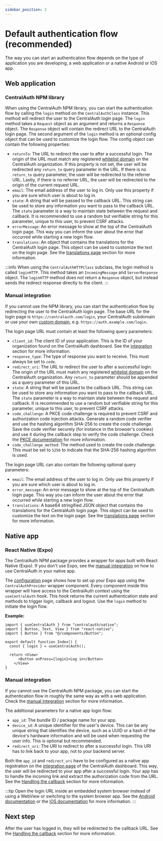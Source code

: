```yaml
---
sidebar_position: 2
---
```


# Default authentication flow (recommended)

The way you can start an authentication flow depends on the type of application you are developing, a web application or a native Android or iOS app.

## Web application

### CentralAuth NPM library

When using the CentralAuth NPM library, you can start the authentication flow by calling the `login` method on the `CentralAuthClass` instance. This method will redirect the user to the CentralAuth login page. The `login` method takes a `Request` object as an argument and returns a `Response` object. The `Response` object will contain the redirect URL to the CentralAuth login page. The second argument of the `login` method is an optional config object that can be used to customize the login flow. The config object can contain the following properties:

- `returnTo`: The URL to redirect the user to after a successful login. The origin of the URL must match any registered [whitelist domain](/admin/dashboard/organization/settings#whitelist-domains) on the CentralAuth organization. If this property is not set, the user will be redirected any `return_to` query parameter in the URL. If there is no `return_to` query parameter, the user will be redirected to the referrer URL. Lastly, if there is no referrer URL, the user will be redirected to the origin of the current request URL.
- `email`: The email address of the user to log in. Only use this property if you are sure which user is about to log in.
- `state`: A string that will be passed to the callback URL. This string can be used to store any information you want to pass to the callback URL. The `state` parameter is a way to maintain state between the request and callback. It is recommended to use a random but verifiable string for this parameter, unique to this user, to prevent CSRF attacks.
- `errorMessage`: An error message to show at the top of the CentralAuth login page. This way you can inform the user about the error that occurred while starting a new login flow.
- `translations`: An object that contains the translations for the CentralAuth login page. This object can be used to customize the text on the login page. See the [translations page](/developer/translations) section for more information.

:::info
When using the `CentralAuthHTTPClass` subclass, the login method is called `loginHTTP`. This method takes an `IncomingMessage` and `ServerResponse` object. The `loginHTTP` method does not return a `Response` object, but instead sends the redirect response directly to the client.
:::

### Manual integration

If you cannot use the NPM library, you can start the authentication flow by redirecting the user to the CentralAuth login page. The base URL for the login page is `https://centralauth.com/login`, your CentralAuth subdomain or use your own [custom domain](/admin/dashboard/organization/settings#custom-domains), e.g. `https://auth.example.com/login`.

The login page URL must contain at least the following query parameters:
- `client_id`: The client ID of your application. This is the ID of your organization found on the CentralAuth dashboard. See the [integration](/admin/dashboard/organization/integration) section for more information.
- `response_type`: The type of response you want to receive. This must always be set to `code`.
- `redirect_uri`: The URL to redirect the user to after a successful login. The origin of the URL must match any registered [whitelist domain](/admin/dashboard/organization/settings#whitelist-domains) on the CentralAuth organization. Any `return_to` parameter should be appended as a query parameter of this URL.
- `state`: A string that will be passed to the callback URL. This string can be used to store any information you want to pass to the callback URL. The `state` parameter is a way to maintain state between the request and callback. It is recommended to use a random but verifiable string for this parameter, unique to this user, to prevent CSRF attacks.
- `code_challenge`: A PKCE code challenge is required to prevent CSRF and authorization code injection attacks. Generate a random code verifier and use the hashing algorithm SHA-256 to create the code challenge. Save the code verifier securely (for instance in the browser's cookies) and use it during the callback step to verify the code challenge. Check the [PKCE documentation](https://oauth.net/2/pkce) for more information.
- `code_challenge_method`: The method used to create the code challenge. This must be set to `S256` to indicate that the SHA-256 hashing algorithm is used.

The login page URL can also contain the following optional query parameters:
- `email`: The email address of the user to log in. Only use this property if you are sure which user is about to log in.
- `error_message`: An error message to show at the top of the CentralAuth login page. This way you can inform the user about the error that occurred while starting a new login flow.
- `translations`: A base64 stringified JSON object that contains the translations for the CentralAuth login page. This object can be used to customize the text on the login page. See the [translations page](/developer/translations) section for more information.

## Native app

### React Native (Expo)

The CentralAuth NPM package provides a wrapper for apps built with React Native (Expo). If you don't use Expo, see the [manual integration](#manual-integration-1) on how to use CentralAuth in your native app.

The [configuration](/developer/configuration#react-native-expo) page shows how to set up your Expo app using the `CentralAuthProvider` wrapper component. Every component inside this wrapper will have access to the CentralAuth context using the `useCentralAuth` hook. This hook returns the current authentication state and methods to trigger login, callback and logout. Use the `login` method to initiate the login flow.

**Example:**

```tsx
import { useCentralAuth } from "centralauth/native";
import { Button, Text, View } from "react-native";
import { Button } from "@/components/Button";

export default function Index() {
  const { login } = useCentralAuth();

  return <View>
      <Button onPress={login}>Log in</Button>
    </View>
}

```

### Manual integration

If you cannot use the CentralAuth NPM package, you can start the authentication flow in roughly the same way as with a web application. Check the [manual integration](#manual-integration) section for more information. 

The additional parameters for a native app login flow:
- `app_id`: The bundle ID / package name for your app.
- `device_id`: A unique identifier for the user's device. This can be any unique string that identifies the device, such as a UUID or a hash of the device's hardware information and will be used when requesting the user info. This is optional but recommended.
- `redirect_uri`: The URI to redirect to after a successful login. This URI has to link back to your app, not to your backend server.

Both the `app_id` and `redirect_uri` have to be configured as a native app registration on the [integration page](/admin/dashboard/organization/integration) of the CentralAuth dashboard. This way, the user will be redirected to your app after a successful login. Your app has to handle the incoming link and extract the authorization code from the URL. See the [Handling the callback](/developer/callback) section for more information.

:::tip
Open the login URL inside an embedded system browser instead of using a WebView or switching to the system browser app. See the [Android documentation](https://developer.android.com/develop/ui/views/layout/webapps/overview-of-android-custom-tabs) or the [iOS documentation](https://developer.apple.com/documentation/authenticationservices/authenticating-a-user-through-a-web-service) for more information.
:::

## Next step

After the user has logged in, they will be redirected to the callback URL. See the [Handling the callback](/developer/callback) section for more information.